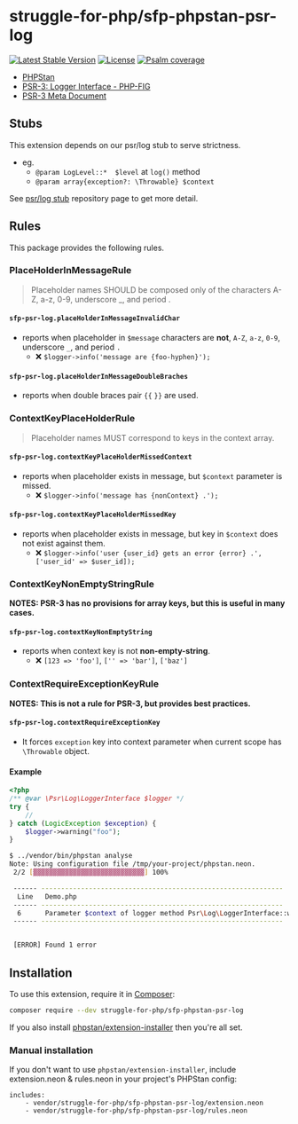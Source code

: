 # struggle-for-php/sfp-phpstan-psr-log

[![Latest Stable Version](https://poser.pugx.org/struggle-for-php/sfp-phpstan-psr-log/v/stable)](https://packagist.org/packages/struggle-for-php/sfp-phpstan-psr-log)
[![License](https://poser.pugx.org/struggle-for-php/sfp-phpstan-psr-log/license)](https://packagist.org/packages/struggle-for-php/sfp-phpstan-psr-log)
[![Psalm coverage](https://shepherd.dev/github/struggle-for-php/sfp-phpstan-psr-log/coverage.svg)](https://shepherd.dev/github/struggle-for-php/sfp-phpstan-psr-log)

* [PHPStan](https://phpstan.org/)
* [PSR-3: Logger Interface - PHP-FIG](https://www.php-fig.org/psr/psr-3/)
* [PSR-3 Meta Document](https://www.php-fig.org/psr/psr-3/meta/)

## Stubs

This extension depends on our psr/log stub to serve strictness.

* eg.
  * `@param LogLevel::*  $level` at `log()` method
  * `@param array{exception?: \Throwable} $context`

See [psr/log stub](https://github.com/struggle-for-php/sfp-stubs-psr-log) repository page to get more detail.

## Rules

This package provides the following rules.

### PlaceHolderInMessageRule

> Placeholder names SHOULD be composed only of the characters A-Z, a-z, 0-9, underscore _, and period .

#### `sfp-psr-log.placeHolderInMessageInvalidChar`

* reports when placeholder in `$message` characters are **not**, `A-Z`, `a-z`, `0-9`, underscore `_`, and period `.`
  * :x: `$logger->info('message are {foo-hyphen}');`

#### `sfp-psr-log.placeHolderInMessageDoubleBraches`

* reports when double braces pair `{{` `}}` are used.

### ContextKeyPlaceHolderRule

> Placeholder names MUST correspond to keys in the context array.

#### `sfp-psr-log.contextKeyPlaceHolderMissedContext`

* reports when placeholder exists in message, but `$context` parameter is missed.
  * :x: `$logger->info('message has {nonContext} .');`

#### `sfp-psr-log.contextKeyPlaceHolderMissedKey`

* reports when placeholder exists in message, but key in `$context` does not exist against them.
  * :x: `$logger->info('user {user_id} gets an error {error} .', ['user_id' => $user_id]);`

### ContextKeyNonEmptyStringRule

**NOTES: PSR-3 has no provisions for array keys, but this is useful in many cases.**

#### `sfp-psr-log.contextKeyNonEmptyString`

* reports when context key is not **non-empty-string**.
  * :x: `[123 => 'foo']`, `['' => 'bar']`, `['baz']`

### ContextRequireExceptionKeyRule

**NOTES: This is not a rule for PSR-3, but provides best practices.**

#### `sfp-psr-log.contextRequireExceptionKey`

* It forces `exception` key into context parameter when current scope has `\Throwable` object.

#### Example

```php
<?php
/** @var \Psr\Log\LoggerInterface $logger */
try {
    // 
} catch (LogicException $exception) {
    $logger->warning("foo");
}
```

```sh
$ ../vendor/bin/phpstan analyse
Note: Using configuration file /tmp/your-project/phpstan.neon.
 2/2 [▓▓▓▓▓▓▓▓▓▓▓▓▓▓▓▓▓▓▓▓▓▓▓▓▓▓▓▓] 100%

 ------ -------------------------------------------------------------
  Line   Demo.php
 ------ -------------------------------------------------------------
  6      Parameter $context of logger method Psr\Log\LoggerInterface::warning() requires \'exception\' key. Current scope has Throwable variable - $exception
 ------ -------------------------------------------------------------


 [ERROR] Found 1 error
```

## Installation

To use this extension, require it in [Composer](https://getcomposer.org/):

```bash
composer require --dev struggle-for-php/sfp-phpstan-psr-log
```

If you also install [phpstan/extension-installer](https://github.com/phpstan/extension-installer) then you're all set.

### Manual installation

If you don't want to use `phpstan/extension-installer`, include extension.neon & rules.neon in your project's PHPStan config:

```neon
includes:
    - vendor/struggle-for-php/sfp-phpstan-psr-log/extension.neon
    - vendor/struggle-for-php/sfp-phpstan-psr-log/rules.neon
```
